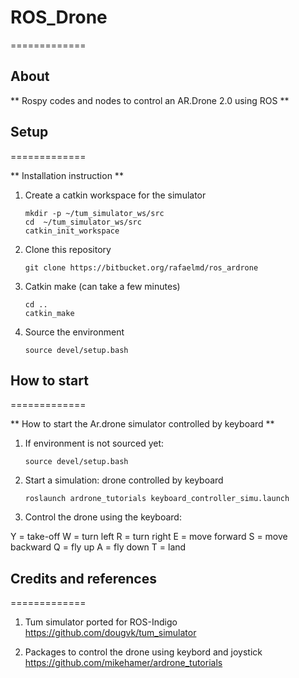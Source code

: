 
# ROS_Drone

=============
## About

** Rospy codes and nodes to control an AR.Drone 2.0 using ROS **






## Setup
=============

** Installation instruction ** 

1. Create a catkin workspace for the simulator

    ```
    mkdir -p ~/tum_simulator_ws/src
    cd  ~/tum_simulator_ws/src
    catkin_init_workspace
    ```
2. Clone this repository

    ```
    git clone https://bitbucket.org/rafaelmd/ros_ardrone

    ```
3. Catkin make (can take a few minutes)

    ```
    cd ..
    catkin_make

    ```
4. Source the environment

    ```
    source devel/setup.bash
    ```


## How to start
=============

** How to start the Ar.drone simulator controlled by keyboard ** 

1. If environment is not sourced yet:

    ```
    source devel/setup.bash
    ```

2. Start a simulation: drone controlled by keyboard

    ```
    roslaunch ardrone_tutorials keyboard_controller_simu.launch
    ```
3. Control the drone using the keyboard:

Y = take-off
W = turn left
R = turn right
E = move forward
S = move backward
Q = fly up
A = fly down
T = land

## Credits and references
=============

1. Tum simulator ported for ROS-Indigo
https://github.com/dougvk/tum_simulator

2. Packages to control the drone using keybord and joystick
https://github.com/mikehamer/ardrone_tutorials